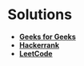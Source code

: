 # Solutions

- **[Geeks for Geeks](gfg/)**
- **[Hackerrank](hackerrank/)**
- **[LeetCode](leetcode/)**
